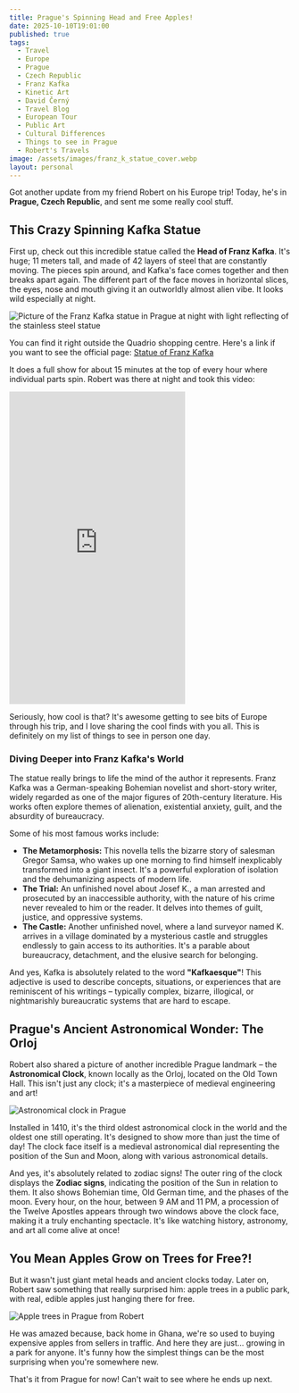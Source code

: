 ```yaml
---
title: Prague's Spinning Head and Free Apples!
date: 2025-10-10T19:01:00
published: true
tags:
  - Travel
  - Europe
  - Prague
  - Czech Republic
  - Franz Kafka
  - Kinetic Art
  - David Černý
  - Travel Blog
  - European Tour
  - Public Art
  - Cultural Differences
  - Things to see in Prague
  - Robert's Travels
image: /assets/images/franz_k_statue_cover.webp
layout: personal
---
```

Got another update from my friend Robert on his Europe trip! Today, he's in **Prague, Czech Republic**, and sent me some really cool stuff.

## This Crazy Spinning Kafka Statue

First up, check out this incredible statue called the **Head of Franz Kafka**. It's huge; 11 meters tall, and made of 42 layers of steel that are constantly moving. The pieces spin around, and Kafka's face comes together and then breaks apart again. The different part of the face moves in horizontal slices, the eyes, nose and mouth giving it an outworldly almost alien vibe. It looks wild especially at night.

![Picture of the Franz Kafka statue in Prague at night with light reflecting of the stainless steel statue](/assets/images/franz_k_statue.jpg "Picture of the Franz Kafka statue in Prague at night with light reflecting of the stainless steel statue")

You can find it right outside the Quadrio shopping centre. Here's a link if you want to see the official page:
[Statue of Franz Kafka](https://www.quadrio.cz/en/franz-kafka-statue)

It does a full show for about 15 minutes at the top of every hour where individual parts spin. Robert was there at night and took this video:

<iframe width="315" height="560" src="https://www.youtube.com/embed/4tqu8Wf3wdo" title="YouTube video player" frameborder="0" allow="accelerometer; autoplay; clipboard-write; encrypted-media; gyroscope; picture-in-picture; web-share" referrerpolicy="strict-origin-when-cross-origin" allowfullscreen></iframe>

Seriously, how cool is that? It's awesome getting to see bits of Europe through his trip, and I love sharing the cool finds with you all. This is definitely on my list of things to see in person one day.

### Diving Deeper into Franz Kafka's World

The statue really brings to life the mind of the author it represents. Franz Kafka was a German-speaking Bohemian novelist and short-story writer, widely regarded as one of the major figures of 20th-century literature. His works often explore themes of alienation, existential anxiety, guilt, and the absurdity of bureaucracy.

Some of his most famous works include:

- **The Metamorphosis:** This novella tells the bizarre story of salesman Gregor Samsa, who wakes up one morning to find himself inexplicably transformed into a giant insect. It's a powerful exploration of isolation and the dehumanizing aspects of modern life.
- **The Trial:** An unfinished novel about Josef K., a man arrested and prosecuted by an inaccessible authority, with the nature of his crime never revealed to him or the reader. It delves into themes of guilt, justice, and oppressive systems.
- **The Castle:** Another unfinished novel, where a land surveyor named K. arrives in a village dominated by a mysterious castle and struggles endlessly to gain access to its authorities. It's a parable about bureaucracy, detachment, and the elusive search for belonging.

And yes, Kafka is absolutely related to the word **"Kafkaesque"**! This adjective is used to describe concepts, situations, or experiences that are reminiscent of his writings – typically complex, bizarre, illogical, or nightmarishly bureaucratic systems that are hard to escape.

## Prague's Ancient Astronomical Wonder: The Orloj

Robert also shared a picture of another incredible Prague landmark – the **Astronomical Clock**, known locally as the Orloj, located on the Old Town Hall. This isn't just any clock; it's a masterpiece of medieval engineering and art!

![Astronomical clock in Prague](/assets/images/1000272100.jpg "Astronomical clock in Prague")

Installed in 1410, it's the third oldest astronomical clock in the world and the oldest one still operating. It's designed to show more than just the time of day! The clock face itself is a medieval astronomical dial representing the position of the Sun and Moon, along with various astronomical details.

And yes, it's absolutely related to zodiac signs! The outer ring of the clock displays the **Zodiac signs**, indicating the position of the Sun in relation to them. It also shows Bohemian time, Old German time, and the phases of the moon. Every hour, on the hour, between 9 AM and 11 PM, a procession of the Twelve Apostles appears through two windows above the clock face, making it a truly enchanting spectacle. It's like watching history, astronomy, and art all come alive at once!

## You Mean Apples Grow on Trees for Free?!

But it wasn't just giant metal heads and ancient clocks today. Later on, Robert saw something that really surprised him: apple trees in a public park, with real, edible apples just hanging there for free.

![Apple trees in Prague from Robert](/assets/images/1000268085.jpg "Apple trees in Prague from Robert")

He was amazed because, back home in Ghana, we're so used to buying expensive apples from sellers in traffic. And here they are just... growing in a park for anyone. It's funny how the simplest things can be the most surprising when you're somewhere new.

That's it from Prague for now! Can't wait to see where he ends up next.
